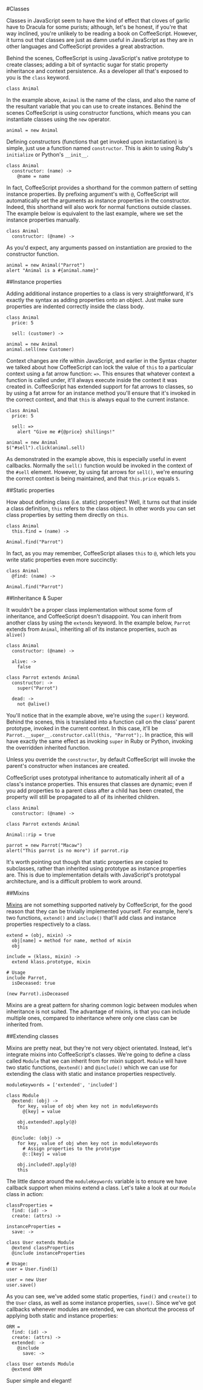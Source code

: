 #Classes

Classes in JavaScript seem to have the kind of effect that cloves of garlic have to Dracula for some purists; although, let's be honest, if you're that way inclined, you're unlikely to be reading a book on CoffeeScript. However, it turns out that classes are just as damn useful in JavaScript as they are in other languages and CoffeeScript provides a great abstraction. 

Behind the scenes, CoffeeScript is using JavaScript's native prototype to create classes; adding a bit of syntactic sugar for static property inheritance and context persistence. As a developer all that's exposed to you is the `class` keyword.

<span class="csscript"></span>

    class Animal
    
In the example above, `Animal` is the name of the class, and also the name of the resultant variable that you can use to create instances. Behind the scenes CoffeeScript is using constructor functions, which means you can instantiate classes using the `new` operator.

<span class="csscript"></span>

    animal = new Animal

Defining constructors (functions that get invoked upon instantiation) is simple, just use a function named `constructor`. This is akin to using Ruby's `initialize` or Python's `__init__`.

<span class="csscript"></span>

    class Animal
      constructor: (name) ->
        @name = name

In fact, CoffeeScript provides a shorthand for the common pattern of setting instance properties. By prefixing argument's with `@`, CoffeeScript will automatically set the arguments as instance properties in the constructor. Indeed, this shorthand will also work for normal functions outside classes. The example below is equivalent to the last example, where we set the instance properties manually. 

<span class="csscript"></span>

    class Animal
      constructor: (@name) ->

As you'd expect, any arguments passed on instantiation are proxied to the constructor function.

<span class="csscript"></span>

    animal = new Animal("Parrot")
    alert "Animal is a #{animal.name}"

##Instance properties

Adding additional instance properties to a class is very straightforward, it's exactly the syntax as adding properties onto an object. Just make sure properties are indented correctly inside the class body. 

<span class="csscript"></span>

    class Animal
      price: 5

      sell: (customer) ->
        
    animal = new Animal
    animal.sell(new Customer)

Context changes are rife within JavaScript, and earlier in the Syntax chapter we talked about how CoffeeScript can lock the value of `this` to a particular context using a fat arrow function: `=>`. This ensures that whatever context a function is called under, it'll always execute inside the context it was created in. CoffeeScript has extended support for fat arrows to classes, so by using a fat arrow for an instance method you'll ensure that it's invoked in the correct context, and that `this` is always equal to the current instance. 
    
<span class="csscript"></span>

    class Animal
      price: 5

      sell: =>
        alert "Give me #{@price} shillings!"
        
    animal = new Animal
    $("#sell").click(animal.sell)
    
As demonstrated in the example above, this is especially useful in event callbacks. Normally the `sell()` function would be invoked in the context of the `#sell` element. However, by using fat arrows for `sell()`, we're ensuring the correct context is being maintained, and that `this.price` equals `5`.

##Static properties

How about defining class (i.e. static) properties? Well, it turns out that inside a class definition, `this` refers to the class object. In other words you can set class properties by setting them directly on `this`. 

<span class="csscript"></span>

    class Animal
      this.find = (name) ->      

    Animal.find("Parrot")
    
In fact, as you may remember, CoffeeScript aliases `this` to `@`, which lets you write static properties even more succinctly: 
    
<span class="csscript"></span>

    class Animal
      @find: (name) ->
      
    Animal.find("Parrot")

##Inheritance & Super

It wouldn't be a proper class implementation without some form of inheritance, and CoffeeScript doesn't disappoint. You can inherit from another class by using the `extends` keyword. In the example below, `Parrot` extends from `Animal`, inheriting all of its instance properties, such as `alive()`

<span class="csscript"></span>

    class Animal
      constructor: (@name) ->
      
      alive: ->
        false

    class Parrot extends Animal
      constructor: ->
        super("Parrot")
      
      dead: ->
        not @alive()

You'll notice that in the example above, we're using the `super()` keyword. Behind the scenes, this is translated into a function call on the class' parent prototype, invoked in the current context. In this case, it'll be `Parrot.__super__.constructor.call(this, "Parrot");`. In practice, this will have exactly the same effect as invoking `super` in Ruby or Python, invoking the overridden inherited function. 

Unless you override the `constructor`, by default CoffeeScript will invoke the parent's constructor when instances are created. 

CoffeeScript uses prototypal inheritance to automatically inherit all of a class's instance properties. This ensures that classes are dynamic; even if you add properties to a parent class after a child has been created, the property will still be propagated to all of its inherited children.

<span class="csscript"></span>

    class Animal
      constructor: (@name) ->
      
    class Parrot extends Animal
    
    Animal::rip = true
    
    parrot = new Parrot("Macaw")
    alert("This parrot is no more") if parrot.rip

It's worth pointing out though that static properties are copied to subclasses, rather than inherited using prototype as instance properties are. This is due to implementation details with JavaScript's prototypal architecture, and is a difficult problem to work around.

##Mixins

[Mixins](http://en.wikipedia.org/wiki/Mixin) are not something supported natively by CoffeeScript, for the good reason that they can be trivially implemented yourself. For example, here's two functions, `extend()` and `include()` that'll add class and instance properties respectively to a class. 

<span class="csscript"></span>

    extend = (obj, mixin) ->
      obj[name] = method for name, method of mixin        
      obj

    include = (klass, mixin) ->
      extend klass.prototype, mixin
    
    # Usage
    include Parrot,
      isDeceased: true
      
    (new Parrot).isDeceased
    
Mixins are a great pattern for sharing common logic between modules when inheritance is not suited. The advantage of mixins, is that you can include multiple ones, compared to inheritance where only one class can be inherited from.

##Extending classes

Mixins are pretty neat, but they're not very object orientated. Instead, let's integrate mixins into CoffeeScript's classes. We're going to define a class called `Module` that we can inherit from for mixin support. `Module` will have two static functions, `@extend()` and `@include()` which we can use for extending the class with static and instance properties respectively. 

<span class="csscript"></span>

    moduleKeywords = ['extended', 'included']

    class Module
      @extend: (obj) ->
        for key, value of obj when key not in moduleKeywords
          @[key] = value

        obj.extended?.apply(@)
        this
        
      @include: (obj) ->
        for key, value of obj when key not in moduleKeywords
          # Assign properties to the prototype
          @::[key] = value

        obj.included?.apply(@)
        this

The little dance around the `moduleKeywords` variable is to ensure we have callback support when mixins extend a class. Let's take a look at our `Module` class in action:

<span class="csscript"></span>

    classProperties = 
      find: (id) ->
      create: (attrs) ->
      
    instanceProperties =
      save: -> 

    class User extends Module
      @extend classProperties
      @include instanceProperties
    
    # Usage:
    user = User.find(1)
    
    user = new User
    user.save()
    
As you can see, we've added some static properties, `find()` and `create()` to the `User` class, as well as some instance properties, `save()`. 
Since we've got callbacks whenever modules are extended, we can shortcut the process of applying both static and instance properties:

<span class="csscript"></span>

    ORM = 
      find: (id) ->
      create: (attrs) ->
      extended: ->
        @include
          save: -> 

    class User extends Module
      @extend ORM

Super simple and elegant!